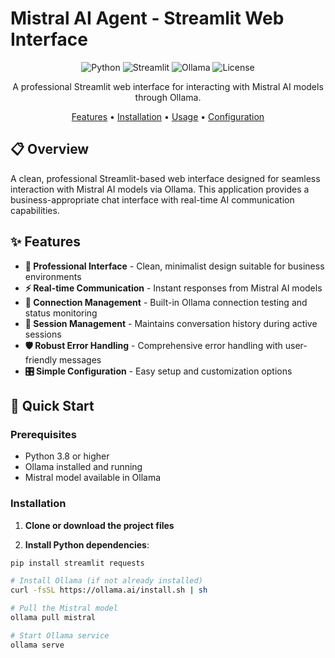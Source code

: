 # Mistral AI Agent - Streamlit Web Interface

<div align="center">

![Python](https://img.shields.io/badge/Python-3.8%2B-blue)
![Streamlit](https://img.shields.io/badge/Streamlit-1.28%2B-red)
![Ollama](https://img.shields.io/badge/Ollama-Latest-orange)
![License](https://img.shields.io/badge/License-MIT-green)

A professional Streamlit web interface for interacting with Mistral AI models through Ollama.

[Features](#features) • [Installation](#installation) • [Usage](#usage) • [Configuration](#configuration)

</div>

## 📋 Overview

A clean, professional Streamlit-based web interface designed for seamless interaction with Mistral AI models via Ollama. This application provides a business-appropriate chat interface with real-time AI communication capabilities.

## ✨ Features

- **🤖 Professional Interface** - Clean, minimalist design suitable for business environments
- **⚡ Real-time Communication** - Instant responses from Mistral AI models
- **🔗 Connection Management** - Built-in Ollama connection testing and status monitoring
- **💬 Session Management** - Maintains conversation history during active sessions
- **🛡️ Robust Error Handling** - Comprehensive error handling with user-friendly messages
- **🎛️ Simple Configuration** - Easy setup and customization options

## 🚀 Quick Start

### Prerequisites

- Python 3.8 or higher
- Ollama installed and running
- Mistral model available in Ollama

### Installation

1. **Clone or download the project files**

2. **Install Python dependencies**:
```bash
pip install streamlit requests

# Install Ollama (if not already installed)
curl -fsSL https://ollama.ai/install.sh | sh

# Pull the Mistral model
ollama pull mistral

# Start Ollama service
ollama serve




